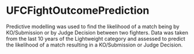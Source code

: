# UFCFightOutcomePrediction
Predictive modelling was used to find the likelihood of a match being by KO/Submission or by Judge Decision between two fighters. Data was taken from the last 10 years of the Lightweight category and assessed to predict the likelihood of a match resulting in a KO/Submission or Judge Decision.


